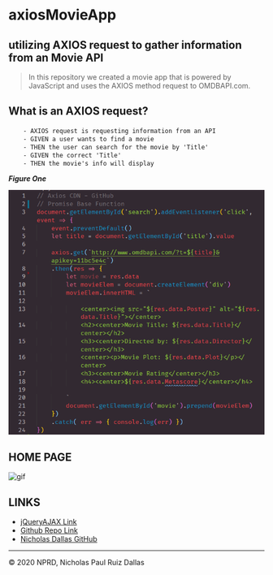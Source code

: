 # axiosMovieApp
## utilizing AXIOS request to gather information from an Movie API

> In this repository we created a movie app that is powered by JavaScript and uses the AXIOS method request to OMDBAPI.com. 

## What is an AXIOS request? 

```
    - AXIOS request is requesting information from an API
    - GIVEN a user wants to find a movie
    - THEN the user can search for the movie by 'Title'
    - GIVEN the correct 'Title'
    - THEN the movie's info will display 

```

***Figure One***

![axios](./photos/axios.PNG)

## HOME PAGE

![gif](./photos/gif.gif)


## LINKS

- [jQueryAJAX Link](https://nicholasd-uci.github.io/axiosMovieApp/)
- [Github Repo Link](https://github.com/nicholasd-uci/axiosMovieApp)
- [Nicholas Dallas GitHub](https://github.com/nicholasd-uci)

- - -
© 2020 NPRD, Nicholas Paul Ruiz Dallas
